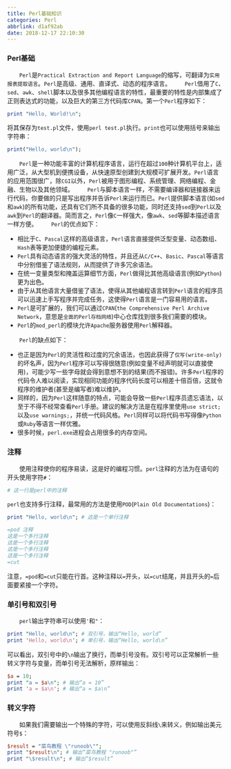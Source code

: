 ```yaml
---
title: Perl基础知识
categories: Perl
abbrlink: d1af92ab
date: 2018-12-17 22:10:30
---
```

### Perl基础

&emsp;&emsp;`Perl`是`Practical Extraction and Report Language`的缩写，可翻译为`实用报表提取语言`。`Perl`是高级、通用、直译式、动态的程序语言。<!--more-->
&emsp;&emsp;`Perl`借用了`C`、`sed`、`awk`、`shell`脚本以及很多其他编程语言的特性，最重要的特性是内部集成了正则表达式的功能，以及巨大的第三方代码库`CPAN`。第一个`Perl`程序如下：

``` perl
print "Hello, World!\n";
```

将其保存为`test.pl`文件，使用`perl test.pl`执行。`print`也可以使用括号来输出字符串：

``` perl
print("Hello, world\n");
```

&emsp;&emsp;`Perl`是一种功能丰富的计算机程序语言，运行在超过`100`种计算机平台上，适用广泛，从大型机到便携设备，从快速原型创建到大规模可扩展开发。`Perl`语言的应用范围很广，除`CGI`以外，`Perl`被用于图形编程、系统管理、网络编程、金融、生物以及其他领域。
&emsp;&emsp;`Perl`与脚本语言一样，不需要编译器和链接器来运行代码，你要做的只是写出程序并告诉`Perl`来运行而已。`Perl`提供脚本语言(如`sed`和`awk`)的所有功能，还具有它们所不具备的很多功能，同时还支持`sed`到`Perl`以及`awk`到`Perl`的翻译器。简而言之，`Perl`像`C`一样强大，像`awk`、`sed`等脚本描述语言一样方便。
&emsp;&emsp;`Perl`的优点如下：

- 相比于`C`、`Pascal`这样的高级语言，`Perl`语言直接提供泛型变量、动态数组、`Hash`表等更加便捷的编程元素。
- `Perl`具有动态语言的强大灵活的特性，并且还从`C/C++`、`Basic`、`Pascal`等语言中分别借鉴了语法规则，从而提供了许多冗余语法。
- 在统一变量类型和掩盖运算细节方面，`Perl`做得比其他高级语言(例如`Python`)更为出色。
- 由于从其他语言大量借鉴了语法，使得从其他编程语言转到`Perl`语言的程序员可以迅速上手写程序并完成任务，这使得`Perl`语言是一门容易用的语言。
- `Perl`是可扩展的，我们可以通过`CPAN`(`the Comprehensive Perl Archive Network`，意思是`全面的Perl存档网络`)中心仓库找到很多我们需要的模块。
- `Perl`的`mod_perl`的模块允许`Apache`服务器使用`Perl`解释器。

&emsp;&emsp;`Perl`的缺点如下：

- 也正是因为`Perl`的灵活性和过度的冗余语法，也因此获得了`仅写(write-only)`的坏名声，因为`Perl`程序可以写得很随意(例如变量不经声明就可以直接使用)，可能少写一些字母就会得到意想不到的结果(而不报错)。许多`Perl`程序的代码令人难以阅读，实现相同功能的程序代码长度可以相差十倍百倍，这就令程序的维护者(甚至是编写者)难以维护。
- 同样的，因为`Perl`这样随意的特点，可能会导致一些`Perl`程序员遗忘语法，以至于不得不经常查看`Perl`手册。建议的解决方法是在程序里使用`use strict;`以及`use warnings;`，并统一代码风格。`Perl`同样可以将代码书写得像`Python`或`Ruby`等语言一样优雅。
- 很多时候，`perl.exe`进程会占用很多的内存空间。

### 注释

&emsp;&emsp;使用注释使你的程序易读，这是好的编程习惯。`perl`注释的方法为在语句的开头使用字符`#`：

``` perl
# 这一行是perl中的注释
```

`perl`也支持多行注释，最常用的方法是使用`POD`(`Plain Old Documentations`)：

``` perl
print "Hello, world\n"; # 这是一个单行注释

=pod 注释
这是一个多行注释
这是一个多行注释
这是一个多行注释
这是一个多行注释
=cut
```

注意，`=pod`和`=cut`只能在行首。这种注释以`=`开头，以`=cut`结尾，并且开头的`=`后面要紧接一个字符。

### 单引号和双引号

&emsp;&emsp;`perl`输出字符串可以使用`'`和`"`：

``` perl
print "Hello, world\n"; # 双引号，输出“Hello, world”
print 'Hello, world\n'; # 单引号，输出“Hello, world\n”
```

可以看出，双引号中的`\n`输出了换行，而单引号没有。双引号可以正常解析一些转义字符与变量，而单引号无法解析，原样输出：

``` perl
$a = 10;
print "a = $a\n"; # 输出“a = 10”
print 'a = $a\n'; # 输出“a = $a\n”
```

### 转义字符

&emsp;&emsp;如果我们需要输出一个特殊的字符，可以使用反斜线`\`来转义，例如输出美元符号`$`：

``` perl
$result = "菜鸟教程 \"runoob\"";
print "$result\n"; # 输出“菜鸟教程 "runoob"”
print "\$result\n"; # 输出“$result”
```